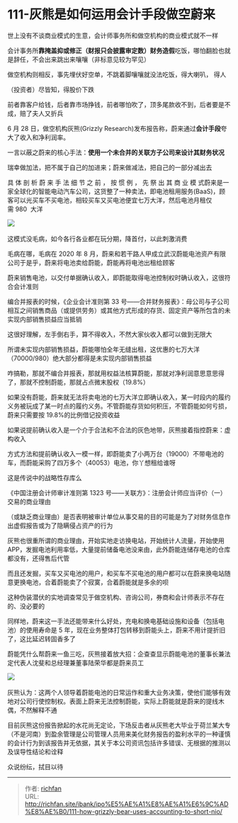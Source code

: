 # 111-灰熊是如何运用会计手段做空蔚来

世上没有不谈商业模式的生意，会计师事务所和做空机构的商业模式就不一样

会计事务所**靠掩盖抑或修正（财报只会披露审定数）财务造假**吃饭，哪怕翻脸也就是辞任，不会出来跳出来嚷嚷（非标意见较为罕见）

做空机构则相反，事先埋伏好空单，不跳着脚嚷嚷就没法吃饭，得大喇叭， 得人

（投资者）尽皆知，得股价下跌

前者靠客户给钱，后者靠市场挣钱，前者哪怕吹了，顶多尾款收不到，后者要是不成，赔了夫人又折兵

6 月 28 日，做空机构灰熊(Grizzly Research)发布报告称，蔚来通过**会计手段**夸大了收入和净利润率。

一言以蔽之蔚来的核心手法：**使用一个未合并的关联方子公司来设计其财务状况**

瑞幸做加法，把不属于自己的加进来；蔚来做减法，把自己的一部分减出去

具 体 剖 析 蔚 来 手 法 细 节 之 前 ， 按 惯 例 ， 先 祭 出 其 商 业 模 式蔚来是一家全球化的智能电动汽车公司，这货整了一种卖法，即电池租用服务(BaaS)，顾客可以光买车不买电池，相较买车又买电池便宜七万大洋，然后电池月租仅需 980  大洋

![](https://cdn.staticaly.com/gh/richffan/img@main/obsidian/IPO/111-灰熊是如何运用会计手段做空蔚来_1.webp) 

这模式没毛病，如今各行各业都在玩分期，降首付，以此刺激消费

毛病在哪，毛病在 2020 年 8 月，蔚来和若干路人甲成立武汉蔚能电池资产有限公司于是乎，蔚来将电池卖给蔚能，蔚能再将电池出租给顾客

蔚来销售电池，以交付单据确认收入，即蔚能取得电池控制权时确认收入，这很符合会计准则

编合并报表的时候，《企业会计准则第 33 号——合并财务报表》：母公司与子公司相互之间销售商品（或提供劳务）或其他方式形成的存货、固定资产等所包含的未实现内部销售损益应当抵销

这很好理解，左手倒右手，算不得收入，不然大家伙收入都可以做到无限大

所谓未实现内部销售损益，蔚能哪怕全年无缝出租，这优惠的七万大洋（70000/980）绝大部分都得是未实现内部销售损益

咋搞勒，那就不编合并报表，那就用权益法核算蔚能，那就对净利润意思意思得了，那就不控制蔚能，那就占点微末股权（19.8%）

  

如果没有蔚能，蔚来就无法将卖电池的七万大洋立即确认收入，某一时段内的履约义务被玩成了某一时点的履约义务。不管蔚能存货如何积压，不管蔚能如何亏损，蔚来只需要按 19.8%的比例借记投资收益

如果说提前确认收入是一个介于合法和不合法的灰色地带，灰熊接着指控蔚来：虚构收入

方式方法和提前确认收入一模一样，即蔚能卖了小两万台（19000）不带电池的车，而蔚能采购了四万多个（40053）电池，你丫想租给谁呀

这是传说中的战略性存库么

《中国注册会计师审计准则第 1323 号——关联方》：注册会计师应当评价（一）交易的商业理由

（或缺乏商业理由）是否表明被审计单位从事交易的目的可能是为了对财务信息作出虚假报告或为了隐瞒侵占资产的行为

灰熊也很重所谓的商业理由，开始实地走访换电站，开始统计人流量，开始使用APP，发掘电池利用率低，大量提前储备电池没来由，此外蔚能连储存电池的仓库都没有，还得售后代管

而且还发掘，买车又买电池的用户，和买车不买电池的用户都可以在蔚来换电站随意更换电池，合着蔚能卖了个寂寞，合着蔚能就是多余的呗

这种伪装潜伏的实地调查常见于做空机构、咨询公司，券商和会计师表示不存在的、没必要的

同样地，蔚来这一手法还能带来什么好处，充电和换电基础设施和设备（包括电池）的使用寿命是 5 年，现在业务整体打包转移到蔚能头上，蔚来不用计提折旧了，这比延迟转固香多了

蔚能凭什么帮蔚来一鱼三吃，灰熊接着放大招：企查查显示蔚能电池的董事长兼法定代表人沈斐和总经理兼董事陆荣华都是蔚来员工

![](https://cdn.staticaly.com/gh/richffan/img@main/obsidian/IPO/111-灰熊是如何运用会计手段做空蔚来_2.webp) 

灰熊认为：这两个人领导着蔚能电池的日常运作和重大业务决策，使他们能够有效地对公司行使控制权。表面上蔚来无法控制蔚能，实际上蔚能就是蔚来的提线木偶，不然解释不通

目前灰熊这份报告掀起的水花尚无定论，下场反击者从灰熊老大毕业于荷兰某大专（不是河南）到盈余管理是公司管理人员用来美化财务报告的盈利水平的一种谨慎的会计行为到该报告并无依据，其关于本公司资讯包括许多错误、无根据的推测以及误导性结论和诠释

众说纷纭，拭目以待

---

> 作者: [richfan](https://richfan.site/)  
> URL: http://richfan.site/ibank/ipo%E5%AE%A1%E8%AE%A1%E6%9C%AD%E8%AE%B0/111-how-grizzly-bear-uses-accounting-to-short-nio/  


